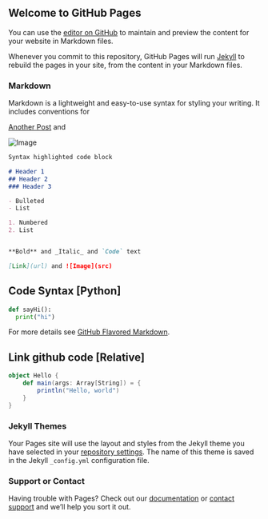 ## Welcome to GitHub Pages

You can use the [editor on GitHub](https://github.com/khanhhuynguyenvu/ScalaManiac/edit/gh-pages/index.md) to maintain and preview the content for your website in Markdown files.

Whenever you commit to this repository, GitHub Pages will run [Jekyll](https://jekyllrb.com/) to rebuild the pages in your site, from the content in your Markdown files.

### Markdown

Markdown is a lightweight and easy-to-use syntax for styling your writing. It includes conventions for

[Another Post](another.md) and 

![Image](https://pbs.twimg.com/profile_images/536527339513856000/9K056IwV.jpeg)

```markdown
Syntax highlighted code block

# Header 1
## Header 2
### Header 3

- Bulleted
- List

1. Numbered
2. List


**Bold** and _Italic_ and `Code` text

[Link](url) and ![Image](src)
```
## Code Syntax [Python]
```python
def sayHi():
  print("hi")
```
For more details see [GitHub Flavored Markdown](https://guides.github.com/features/mastering-markdown/).

## Link github code [Relative]
```Scala
object Hello {
    def main(args: Array[String]) = {
        println("Hello, world")
    }
}
```

### Jekyll Themes

Your Pages site will use the layout and styles from the Jekyll theme you have selected in your [repository settings](https://github.com/khanhhuynguyenvu/ScalaManiac/settings). The name of this theme is saved in the Jekyll `_config.yml` configuration file.

### Support or Contact

Having trouble with Pages? Check out our [documentation](https://docs.github.com/categories/github-pages-basics/) or [contact support](https://github.com/contact) and we’ll help you sort it out.
